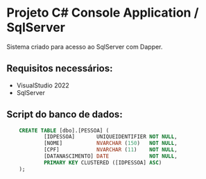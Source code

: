 # Projeto C# Console Application / SqlServer
Sistema criado para acesso ao SqlServer com Dapper.

## Requisitos necessários:

* VisualStudio 2022
* SqlServer

## Script do banco de dados:

```sql
	CREATE TABLE [dbo].[PESSOA] (
    		[IDPESSOA]       UNIQUEIDENTIFIER NOT NULL,
    		[NOME]           NVARCHAR (150)   NOT NULL,
    		[CPF]            NVARCHAR (11)    NOT NULL,
    		[DATANASCIMENTO] DATE             NOT NULL,
    		PRIMARY KEY CLUSTERED ([IDPESSOA] ASC)
	);
```
